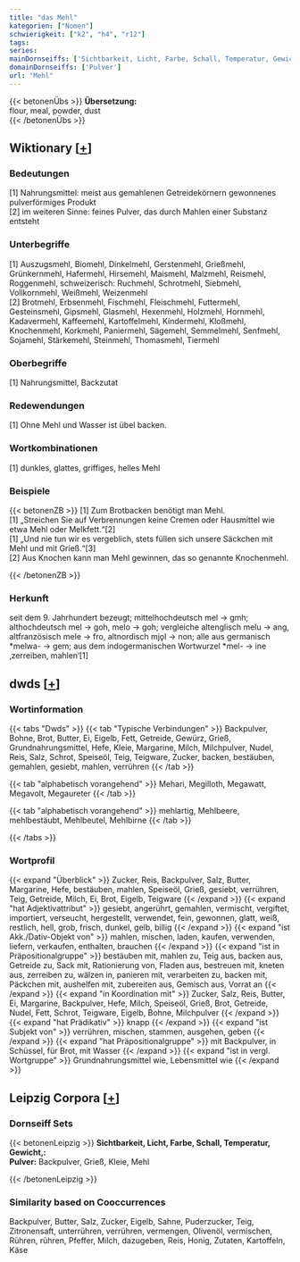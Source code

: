 ```yaml
---
title: "das Mehl"
kategorien: ["Nomen"]
schwierigkeit: ["k2", "h4", "r12"]
tags:
series:
mainDornseiffs: ['Sichtbarkeit, Licht, Farbe, Schall, Temperatur, Gewicht,']
domainDornseiffs: ['Pulver']
url: "Mehl"
---
```


{{< betonenÜbs >}}
**Übersetzung:**  
flour, meal, powder, dust  
{{< /betonenÜbs >}}

## Wiktionary [[+](https://de.wiktionary.org/wiki/Mehl)]

### Bedeutungen
[1] Nahrungsmittel: meist aus gemahlenen Getreidekörnern gewonnenes pulverförmiges Produkt  
[2] im weiteren Sinne: feines Pulver, das durch Mahlen einer Substanz entsteht  

### Unterbegriffe
[1] Auszugsmehl, Biomehl, Dinkelmehl, Gerstenmehl, Grießmehl, Grünkernmehl, Hafermehl, Hirsemehl, Maismehl, Malzmehl, Reismehl, Roggenmehl, schweizerisch: Ruchmehl, Schrotmehl, Siebmehl, Vollkornmehl, Weißmehl, Weizenmehl  
[2] Brotmehl, Erbsenmehl, Fischmehl, Fleischmehl, Futtermehl, Gesteinsmehl, Gipsmehl, Glasmehl, Hexenmehl, Holzmehl, Hornmehl, Kadavermehl, Kaffeemehl, Kartoffelmehl, Kindermehl, Kloßmehl, Knochenmehl, Korkmehl, Paniermehl, Sägemehl, Semmelmehl, Senfmehl, Sojamehl, Stärkemehl, Steinmehl, Thomasmehl, Tiermehl  

### Oberbegriffe
[1] Nahrungsmittel, Backzutat  

### Redewendungen
[1] Ohne Mehl und Wasser ist übel backen.  

### Wortkombinationen
[1] dunkles, glattes, griffiges, helles Mehl  

### Beispiele
{{< betonenZB >}}
[1] Zum Brotbacken benötigt man Mehl.  
[1] „Streichen Sie auf Verbrennungen keine Cremen oder Hausmittel wie etwa Mehl oder Melkfett.“[2]  
[1] „Und nie tun wir es vergeblich, stets füllen sich unsere Säckchen mit Mehl und mit Grieß.“[3]  
[2] Aus Knochen kann man Mehl gewinnen, das so genannte Knochenmehl.  

{{< /betonenZB >}}
### Herkunft
seit dem 9. Jahrhundert bezeugt; mittelhochdeutsch mel → gmh; althochdeutsch mel → goh, melo → goh; vergleiche altenglisch melu → ang, altfranzösisch mele → fro, altnordisch mjǫl → non; alle aus germanisch *melwa- → gem; aus dem indogermanischen Wortwurzel *mel- → ine ‚zerreiben, mahlen‘[1]  



## dwds [[+](https://www.dwds.de/wb/Mehl)]

### Wortinformation
{{< tabs "Dwds" >}}
{{< tab "Typische Verbindungen" >}}
Backpulver, Bohne, Brot, Butter, Ei, Eigelb, Fett, Getreide, Gewürz, Grieß, Grundnahrungsmittel, Hefe, Kleie, Margarine, Milch, Milchpulver, Nudel, Reis, Salz, Schrot, Speiseöl, Teig, Teigware, Zucker, backen, bestäuben, gemahlen, gesiebt, mahlen, verrühren
{{< /tab >}}

{{< tab "alphabetisch vorangehend" >}}
Mehari, Megilloth, Megawatt, Megavolt, Megaureter
{{< /tab >}}

{{< tab "alphabetisch vorangehend" >}}
mehlartig, Mehlbeere, mehlbestäubt, Mehlbeutel, Mehlbirne
{{< /tab >}}

{{< /tabs >}}

### Wortprofil
{{< expand "Überblick" >}} Zucker, Reis, Backpulver, Salz, Butter, Margarine, Hefe, bestäuben, mahlen, Speiseöl, Grieß, gesiebt, verrühren, Teig, Getreide, Milch, Ei, Brot, Eigelb, Teigware {{< /expand >}}
{{< expand "hat Adjektivattribut" >}} gesiebt, angerührt, gemahlen, vermischt, vergiftet, importiert, verseucht, hergestellt, verwendet, fein, gewonnen, glatt, weiß, restlich, hell, grob, frisch, dunkel, gelb, billig {{< /expand >}}
{{< expand "ist Akk./Dativ-Objekt von" >}} mahlen, mischen, laden, kaufen, verwenden, liefern, verkaufen, enthalten, brauchen {{< /expand >}}
{{< expand "ist in Präpositionalgruppe" >}} bestäuben mit, mahlen zu, Teig aus, backen aus, Getreide zu, Sack mit, Rationierung von, Fladen aus, bestreuen mit, kneten aus, zerreiben zu, wälzen in, panieren mit, verarbeiten zu, backen mit, Päckchen mit, aushelfen mit, zubereiten aus, Gemisch aus, Vorrat an {{< /expand >}}
{{< expand "in Koordination mit" >}} Zucker, Salz, Reis, Butter, Ei, Margarine, Backpulver, Hefe, Milch, Speiseöl, Grieß, Brot, Getreide, Nudel, Fett, Schrot, Teigware, Eigelb, Bohne, Milchpulver {{< /expand >}}
{{< expand "hat Prädikativ" >}} knapp {{< /expand >}}
{{< expand "ist Subjekt von" >}} verrühren, mischen, stammen, ausgehen, geben {{< /expand >}}
{{< expand "hat Präpositionalgruppe" >}} mit Backpulver, in Schüssel, für Brot, mit Wasser {{< /expand >}}
{{< expand "ist in vergl. Wortgruppe" >}} Grundnahrungsmittel wie, Lebensmittel wie {{< /expand >}}

## Leipzig Corpora [[+](https://corpora.uni-leipzig.de/en/res?word=Mehl&corpusId=deu_newscrawl-public_2018)]

### Dornseiff Sets
{{< betonenLeipzig >}}
**Sichtbarkeit, Licht, Farbe, Schall, Temperatur, Gewicht,:**  
**Pulver:** Backpulver, Grieß, Kleie, Mehl  

{{< /betonenLeipzig >}}

### Similarity based on Cooccurrences
Backpulver, Butter, Salz, Zucker, Eigelb, Sahne, Puderzucker, Teig, Zitronensaft, unterrühren, verrühren, vermengen, Olivenöl, vermischen, Rühren, rühren, Pfeffer, Milch, dazugeben, Reis, Honig, Zutaten, Kartoffeln, Käse

